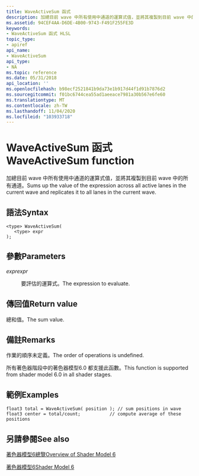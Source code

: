 ```yaml
---
title: WaveActiveSum 函式
description: 加總目前 wave 中所有使用中通道的運算式值，並將其複製到目前 wave 中的所有通道。
ms.assetid: 94CEF4AA-D6DE-4B00-9743-F491F255FE3D
keywords:
- WaveActiveSum 函式 HLSL
topic_type:
- apiref
api_name:
- WaveActiveSum
api_type:
- NA
ms.topic: reference
ms.date: 05/31/2018
api_location: ''
ms.openlocfilehash: b98ecf2521841b9da73e1b917d44f1d91b7876d2
ms.sourcegitcommit: f01bc6744cea55ad1aeeace7981a30b567e6fe60
ms.translationtype: MT
ms.contentlocale: zh-TW
ms.lasthandoff: 11/04/2020
ms.locfileid: "103933718"
---
```

# <a name="waveactivesum-function"></a><span data-ttu-id="00cb9-104">WaveActiveSum 函式</span><span class="sxs-lookup"><span data-stu-id="00cb9-104">WaveActiveSum function</span></span>

<span data-ttu-id="00cb9-105">加總目前 wave 中所有使用中通道的運算式值，並將其複製到目前 wave 中的所有通道。</span><span class="sxs-lookup"><span data-stu-id="00cb9-105">Sums up the value of the expression across all active lanes in the current wave and replicates it to all lanes in the current wave.</span></span>

## <a name="syntax"></a><span data-ttu-id="00cb9-106">語法</span><span class="sxs-lookup"><span data-stu-id="00cb9-106">Syntax</span></span>

``` syntax
<type> WaveActiveSum(
   <type> expr
);
```

## <a name="parameters"></a><span data-ttu-id="00cb9-107">參數</span><span class="sxs-lookup"><span data-stu-id="00cb9-107">Parameters</span></span>

<dl> <dt>

<span data-ttu-id="00cb9-108">*expr*</span><span class="sxs-lookup"><span data-stu-id="00cb9-108">*expr*</span></span> 
</dt> <dd>

<span data-ttu-id="00cb9-109">要評估的運算式。</span><span class="sxs-lookup"><span data-stu-id="00cb9-109">The expression to evaluate.</span></span>

</dd> </dl>

## <a name="return-value"></a><span data-ttu-id="00cb9-110">傳回值</span><span class="sxs-lookup"><span data-stu-id="00cb9-110">Return value</span></span>

<span data-ttu-id="00cb9-111">總和值。</span><span class="sxs-lookup"><span data-stu-id="00cb9-111">The sum value.</span></span>

## <a name="remarks"></a><span data-ttu-id="00cb9-112">備註</span><span class="sxs-lookup"><span data-stu-id="00cb9-112">Remarks</span></span>

<span data-ttu-id="00cb9-113">作業的順序未定義。</span><span class="sxs-lookup"><span data-stu-id="00cb9-113">The order of operations is undefined.</span></span>

<span data-ttu-id="00cb9-114">所有著色器階段中的著色器模型6.0 都支援此函數。</span><span class="sxs-lookup"><span data-stu-id="00cb9-114">This function is supported from shader model 6.0 in all shader stages.</span></span> 



 

## <a name="examples"></a><span data-ttu-id="00cb9-115">範例</span><span class="sxs-lookup"><span data-stu-id="00cb9-115">Examples</span></span>

``` syntax
float3 total = WaveActiveSum( position ); // sum positions in wave
float3 center = total/count;           // compute average of these positions
```

## <a name="see-also"></a><span data-ttu-id="00cb9-116">另請參閱</span><span class="sxs-lookup"><span data-stu-id="00cb9-116">See also</span></span>

<dl> <dt>

[<span data-ttu-id="00cb9-117">著色器模型6總覽</span><span class="sxs-lookup"><span data-stu-id="00cb9-117">Overview of Shader Model 6</span></span>](hlsl-shader-model-6-0-features-for-direct3d-12.md)
</dt> <dt>

[<span data-ttu-id="00cb9-118">著色器模型6</span><span class="sxs-lookup"><span data-stu-id="00cb9-118">Shader Model 6</span></span>](shader-model-6-0.md)
</dt> </dl>

 

 




